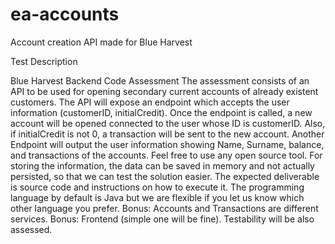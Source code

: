 # ea-accounts
Account creation API made for Blue Harvest

Test Description

Blue Harvest Backend Code Assessment
The assessment consists of an API to be used for opening secondary current accounts of
already existent customers.
The API will expose an endpoint which accepts the user information (customerID,
initialCredit).
Once the endpoint is called, a new account will be opened connected to the user whose ID
is customerID.
Also, if initialCredit is not 0, a transaction will be sent to the new account.
Another Endpoint will output the user information showing Name, Surname, balance, and
transactions of the accounts.
Feel free to use any open source tool.
For storing the information, the data can be saved in memory and not actually persisted, so
that we can test the solution easier.
The expected deliverable is source code and instructions on how to execute it.
The programming language by default is Java but we are flexible if you let us know which
other language you prefer.
Bonus:
Accounts and Transactions are different services.
Bonus:
Frontend (simple one will be fine).
Testability will be also assessed.
